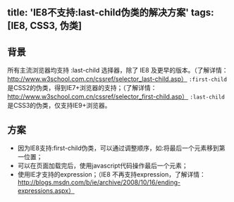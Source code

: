 title: 'IE8不支持:last-child伪类的解决方案'
tags:[IE8, CSS3, 伪类]
---

## 背景
所有主流浏览器均支持 :last-child 选择器，除了 IE8 及更早的版本。（了解详情：http://www.w3school.com.cn/cssref/selector_last-child.asp）
`:first-child`是CSS2的伪类，得到IE7+浏览器的支持；（了解详情：http://www.w3school.com.cn/cssref/selector_first-child.asp）
`:last-child`是CSS3的伪类，仅支持IE9+浏览器。

## 方案
- 因为IE8支持:first-child伪类，可以通过调整顺序，如:将最后一个元素移到第一位置；
- 可以在页面加载完后，使用javascript代码操作最后一个元素；
- 使用IE才支持的expression；（IE8 不再支持expression，了解详情：http://blogs.msdn.com/b/ie/archive/2008/10/16/ending-expressions.aspx）
